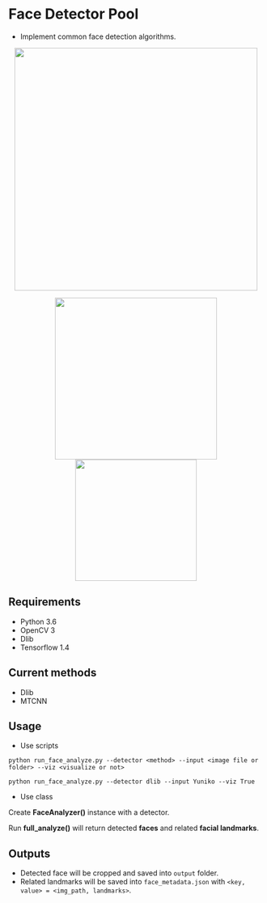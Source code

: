 # Face Detector Pool
* Implement common face detection algorithms.
<p align="center">
    <img src="https://github.com/timctho/dlib-face-detector/raw/master/twice.jpg", width="480">
</p>

<p align="center">
    <img src="https://github.com/timctho/dlib-face-detector/raw/master/sample.jpg", width="320">
    <img src="https://github.com/timctho/dlib-face-detector/raw/master/Yuniko/yuniko_0.jpg", width="240">
</p>

## Requirements
 - Python 3.6
 - OpenCV 3
 - Dlib
 - Tensorflow 1.4
 
## Current methods
 - Dlib
 - MTCNN

## Usage
* Use scripts

 `python run_face_analyze.py --detector <method> --input <image file or folder> --viz <visualize or not>`


 `python run_face_analyze.py --detector dlib --input Yuniko --viz True`

* Use class

 Create **FaceAnalyzer()** instance with a detector.
 
 Run **full_analyze()** will return detected **faces** and related **facial landmarks**.
 
 
 

## Outputs
* Detected face will be cropped and saved into `output` folder.
* Related landmarks will be saved into `face_metadata.json` with `<key, value> = <img_path, landmarks>`.
